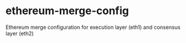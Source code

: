 # ethereum-merge-config
Ethereum merge configuration for execution layer (eth1) and consensus layer (eth2)
